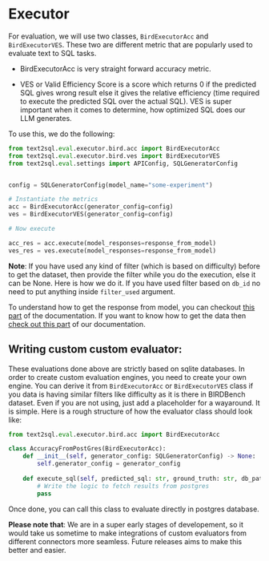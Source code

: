 # Executor 

For evaluation, we will use two classes, `BirdExecutorAcc` and `BirdExecutorVES`. These two are different metric that are popularly used to evaluate text to SQL tasks. 

- BirdExecutorAcc is very straight forward accuracy metric. 

- VES or Valid Efficiency Score is a score which returns 0 if the predicted SQL gives wrong result else it gives the relative efficiency (time required to execute the predicted SQL over the actual SQL). VES is super important when it comes to determine, how optimized SQL does our LLM generates. 

To use this, we do the following: 

```python
from text2sql.eval.executor.bird.acc import BirdExecutorAcc
from text2sql.eval.executor.bird.ves import BirdExecutorVES
from text2sql.eval.settings import APIConfig, SQLGeneratorConfig


config = SQLGeneratorConfig(model_name="some-experiment")

# Instantiate the metrics
acc = BirdExecutorAcc(generator_config=config)
ves = BirdExecutorVES(generator_config=config)

# Now execute 

acc_res = acc.execute(model_responses=response_from_model)
ves_res = ves.execute(model_responses=response_from_model)
```

**Note**: If you have used any kind of filter (which is based on difficulty) before to get the dataset, then provide the filter while you do the execution, else it can be None. Here is how we do it. If you have used filter based on `db_id` no need to put anything inside `filter_used` argument. 

To understand how to get the response from model, you can checkout [this part](/docs/evaluation/generator.md) of the documentation. If you want to know how to get the data then [check out this part](/docs/evaluation/dataset.md) of our documentation. 

## Writing custom custom evaluator:

These evaluations done above are strictly based on sqlite databases. In order to create custom evaluation engines, you need to create your own engine. You can derive it from `BirdExecutorAcc` or `BirdExecutorVES` class if you data is having similar filters like difficulty as it is there in BIRDBench dataset. Even if you are not using, just add a placeholder for a wayaround. It is simple. Here is a rough structure of how the evaluator class should look like:


```python
from text2sql.eval.executor.bird.acc import BirdExecutorAcc

class AccuracyFromPostGres(BirdExecutorAcc):
    def __init__(self, generator_config: SQLGeneratorConfig) -> None:
        self.generator_config = generator_config
    
    def execute_sql(self, predicted_sql: str, ground_truth: str, db_path: str) -> int:
        # Write the logic to fetch results from postgres
        pass 
```

Once done, you can call this class to evaluate directly in postgres database. 

**Please note that**: We are in a super early stages of developement, so it would take us sometime to make integrations of custom evaluators from different connectors more seamless. Future releases aims to make this better and easier. 